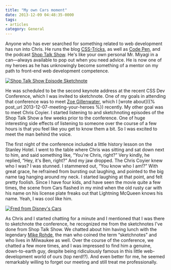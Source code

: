 ```yaml
---
title: "My own Cars moment"
date: 2013-12-09 04:48:35-0000
tags:
- articles
category: General
---
```


Anyone who has ever searched for something related to web development has run into Chris. He runs the blog [CSS-Tricks](http://css-tricks.com), as well as [Code Pen](http://codepen.io), and the podcast [Shop Talk Show](http://shoptalkshow.com). He's like your own personal Mr. Miyagi in a can—always available to pop out when you need advice. He is now one of my heroes as he has unknowingly become something of a mentor on my path to front-end web development competence.

[![Shop Talk Show Episode Sketchnote](https://www.bennorris.blog/uploads/2018/a82649fa6b.jpg "Shop Talk Show Episode Sketchnote")](https://www.bennorris.blog/uploads/2018/a82649fa6b.jpg)

He was scheduled to be the second keynote address at the recent CSS Dev Conference, which I was invited to sketchnote. One of my goals in attending that conference was to meet [Zoe Gillenwater](https://twitter.com/zomigi), which I [wrote about]({% post_url 2013-12-07-meeting-your-heroes %}) recently. My other goal was to meet Chris Coyier. I started listening to and sketchnoting episodes of the Shop Talk Show a few weeks prior to the conference. One of huge interesting side effects of listening to someone over the course of a few hours is that you feel like you get to know them a bit. So I was excited to meet the man behind the voice.

The first night of the conference included a little history lesson on the Stanley Hotel. I went to the table where Chris was sitting and sat down next to him, and said something like, “You're Chris, right?” Very kindly, he replied, “Hey, it's Ben, right?” And my jaw dropped. The Chris Coyier knew who I was? I was stunned. I stammered out, “You know who I am!?” With great grace, he refrained from bursting out laughing, and pointed to the big name tag hanging around my neck. I started laughing at that point, and felt pretty foolish. Since I have four kids, and have seen the movie quite a few times, the scene from Cars flashed in my mind when the old rusty car with his name on his license plate freaks out that Lightning McQueen knows his name. Yeah, I was cool like him.

[![Fred from Disney's Cars](https://www.bennorris.blog/uploads/2018/cffb33b586.jpg "Fred from Disney's Cars")](https://www.bennorris.blog/uploads/2018/cffb33b586.jpg)

As Chris and I started chatting for a minute and I mentioned that I was there to sketchnote the conference, he recognized me from the sketchnotes I've done from Shop Talk Show. We chatted about him having lunch with the legendary [Mike Rohde](https://twitter.com/rohdesign), the man who coined the term “sketchnotes” and who lives in Milwaukee as well. Over the course of the conference, we chatted a few more times, and I was impressed to find him a genuine, down-to-earth guy, despite being ridiculously famous in this little web-development world of ours (top nerd!?). And even better for me, he seemed remarkably willing to forget our meeting and still treat me professionally.
